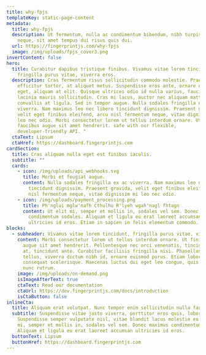 ```yaml
---
title: why-fpjs
templateKey: static-page-content
metadata:
  title: why-fpjs
  description: Ut fermentum, nulla ac condimentum bibendum, nibh turpis vestibulum
    neque, sit amet tempus dui risus quis dui.
  url: https://fingerprintjs.com/why-fpjs
  image: /img/uploads/fpjs_cover3.png
invertContent: false
hero:
  title: Curabitur dapibus tristique finibus. Vivamus vitae lorem tincidunt,
    fringilla purus vitae, viverra eros.
  description: Cras fermentum risus sollicitudin commodo molestie. Praesent a
    efficitur tortor, at aliquet metus. Suspendisse eros ante, ornare et ornare
    eget, aliquam at elit. Quisque ultrices odio id nulla varius, faucibus
    lacinia mauris sollicitudin. Cras mi lacus, auctor nec aliquam mattis,
    convallis at ligula. Sed in tempor augue. Nulla sodales fringilla ex ac
    viverra. Nam maximus leo nec libero tincidunt dignissim. Praesent gravida,
    velit eget finibus eleifend, arcu nisl fermentum neque, vitae dignissim mi
    leo nec odio. Morbi consectetur lorem ut tellus interdum ornare. Ut finibus
    faucibus augue sit amet hendrerit. safe with our flexible,
    developer-friendly API. "
  ctaText: Lipsum
  ctaHref: https://dashboard.fingerprintjs.com
cardSection:
  title: Cras aliquam nulla eget est finibus iaculis.
  subtitle: ""
  cards:
    - icon: /img/uploads/api_webhooks.svg
      title: Morbi et feugiat augue.
      content: Nulla sodales fringilla ex ac viverra. Nam maximus leo nec libero
        tincidunt dignissim. Praesent gravida, velit eget finibus eleifend, arcu
        nisl fermentum neque, vitae dignissim mi leo nec odio.
    - icon: /img/uploads/payment_processing.png
      title: Ph'nglui mglw'nafh Cthulhu R'lyeh wgah'nagl fhtagn
      content: Ut elit mi, semper et mollis in, sodales vel sem. Donec maximus
        condimentum sodales. Aliquam et ligula eu erat laoreet accumsan
        ultricies id eros. Etiam in sapien in felis elementum commodo.
blocks:
  - subheader: Vivamus vitae lorem tincidunt, fringilla purus vitae, viverra eros.
    content: Morbi consectetur lorem ut tellus interdum ornare. Ut finibus faucibus
      augue sit amet hendrerit. Pellentesque nec orci venenatis, tincidunt leo
      at, tincidunt ante. Curabitur facilisis fringilla nisi. Phasellus eros
      tellus, viverra dictum nibh id, ornare euismod purus. Etiam lobortis
      consequat scelerisque. Maecenas luctus dui eget leo congue, quis pretium
      nunc rutrum.
    image: /img/uploads/on-demand.png
    isImageAfterText: true
    ctaText: Read our documentation
    ctaUrl: https://dev.fingerprintjs.com/docs/introduction
    isCtaButton: false
inlineCta:
  title: Aliquam erat volutpat. Nunc tempor enim sollicitudin nulla faucibus mattis.
  subtitle: Suspendisse vitae justo viverra, porttitor eros quis, lobortis libero.
    Suspendisse semper vulputate nisl, vitae blandit lacus molestie eu. Ut elit
    mi, semper et mollis in, sodales vel sem. Donec maximus condimentum sodales.
    Aliquam et ligula eu erat laoreet accumsan ultricies id eros.
  buttonText: Lipsum
  buttonHref: https://dashboard.fingerprintjs.com
---
```

